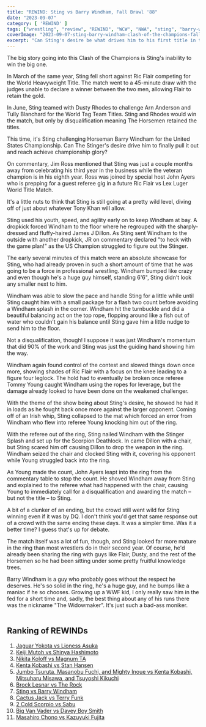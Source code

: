 ```yaml
---
title: "REWIND: Sting vs Barry Windham, Fall Brawl '88"
date: "2023-09-07"
category: [ 'REWIND' ]
tags: ["wrestling", "review", "REWIND", "WCW", "NWA", "sting", "barry-windham"]
coverImage: "2023-09-07-sting-barry-windham-clash-of-the-champions-fall-brawl.webp"
excerpt: "Can Sting's desire be what drives him to his first title in the NWA, or will Barry Windham stand tall at the end of Fall Brawl 1988?"
---
```


The big story going into this Clash of the Champions is Sting's inability to win the big one.

In March of the same year, Sting fell short against Ric Flair competing for the World Heavyweight Title. The match went to a 45-minute draw with the judges unable to declare a winner between the two men, allowing Flair to retain the gold.

In June, Sting teamed with Dusty Rhodes to challenge Arn Anderson and Tully Blanchard for the World Tag Team Titles. Sting and Rhodes would win the match, but only by disqualification meaning The Horsemen retained the titles.

This time, it's Sting challenging Horseman Barry Windham for the United States Championship. Can The Stinger's desire drive him to finally pull it out and reach achieve championship glory?

On commentary, Jim Ross mentioned that Sting was just a couple months away from celebrating his third year in the business while the veteran champion is in his eighth year. Ross was joined by special host John Ayers who is prepping for a guest referee gig in a future Ric Flair vs Lex Luger World Title Match.

It's a little nuts to think that Sting is still going at a pretty wild level, diving off of just about whatever Tony Khan will allow.

Sting used his youth, speed, and agility early on to keep Windham at bay. A dropkick forced Windham to the floor where he regrouped with the sharply-dressed and fluffy-haired James J Dillon. As Sting sent Windham to the outside with another dropkick, JR on commentary declared "to heck with the game plan!" as the US Champion struggled to figure out the Stinger.

The early several minutes of this match were an absolute showcase for Sting, who had already proven in such a short amount of time that he was going to be a force in professional wrestling. Windham bumped like crazy and even though he's a huge guy himself, standing 6'6", Sting didn't look any smaller next to him.

Windham was able to slow the pace and handle Sting for a little while until Sting caught him with a small package for a flash two count before avoiding a Windham splash in the corner. Windham hit the turnbuckle and did a beautiful balancing act on the top rope, flopping around like a fish out of water who couldn't gain his balance until Sting gave him a little nudge to send him to the floor.

Not a disqualification, though! I suppose it was just Windham's momentum that did 90% of the work and Sting was just the guiding hand showing him the way.

Windham again found control of the contest and slowed things down once more, showing shades of Ric Flair with a focus on the knee leading to a figure four leglock. The hold had to eventually be broken once referee Tommy Young caught Windham using the ropes for leverage, but the damage already looked to have been done on the weakened challenger.

With the theme of the show being about Sting's desire, he showed he had it in loads as he fought back once more against the larger opponent. Coming off of an Irish whip, Sting collapsed to the mat which forced an error from Windham who flew into referee Young knocking him out of the ring.

With the referee out of the ring, Sting nailed Windham with the Stinger Splash and set up for the Scorpion Deathlock. In came Dillon with a chair, but Sting scared him off causing Dillon to drop the weapon in the ring. Windham seized the chair and clocked Sting with it, covering his opponent while Young struggled back into the ring.

As Young made the count, John Ayers leapt into the ring from the commentary table to stop the count. He shoved Windham away from Sting and explained to the referee what had happened with the chair, causing Young to immediately call for a disqualification and awarding the match – but not the title – to Sting.

A bit of a clunker of an ending, but the crowd still went wild for Sting winning even if it was by DQ. I don't think you'd get that same response out of a crowd with the same ending these days. It was a simpler time. Was it a better time? I guess that's up for debate.

The match itself was a lot of fun, though, and Sting looked far more mature in the ring than most wrestlers do in their second year. Of course, he'd already been sharing the ring with guys like Flair, Dusty, and the rest of the Horsemen so he had been sitting under some pretty fruitful knowledge trees.

Barry Windham is a guy who probably goes without the respect he deserves. He's so solid in the ring, he's a huge guy, and he bumps like a maniac if he so chooses. Growing up a WWF kid, I only really saw him in the fed for a short time and, sadly, the best thing about any of his runs there was the nickname "The Widowmaker". It's just such a bad-ass moniker.
<br /><br />

## Ranking of REWINDs

1. [Jaguar Yokota vs Lioness Asuka](2023-08-22-rewind-jaguar-yokota-lioness-asuka)
1. [Keiji Mutoh vs Shinya Hashimoto](2023-08-20-a-week-in-wrestling)
1. [Nikita Koloff vs Magnum TA](2023-08-20-a-week-in-wrestling)
1. [Kenta Kobashi vs Stan Hansen](2023-09-05-kenta-kobashi-stan-hansen-ajpw-triple-crown-title)
1. [Jumbo Tsuruta, Masanobu Fuchi, and Mighty Inoue vs Kenta Kobashi, Mitsuharu Misawa, and Tsuyoshi Kikuchi](2023-08-21-rewind-ajpw-summer-action-series-ii)
1. [Brock Lesnar vs The Rock](2023-08-25-rewind-summerslam-2002)
1. [Sting vs Barry Windham](2023-09-07-sting-barry-windham-clash-of-the-champions-fall-brawl)
1. [Cactus Jack vs Terry Funk](2023-08-20-rewind-kawasaki-dream)
1. [2 Cold Scorpio vs Sabu](2023-08-20-a-week-in-wrestling)
1. [Big Van Vader vs Davey Boy Smith](2023-08-20-a-week-in-wrestling)
1. [Masahiro Chono vs Kazuyuki Fujita](2023-08-20-a-week-in-wrestling)